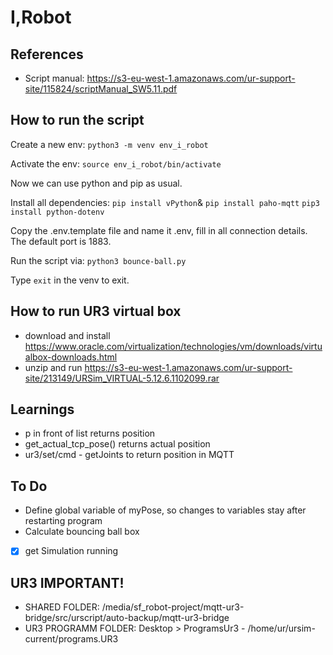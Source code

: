 # I,Robot

## References

- Script manual: https://s3-eu-west-1.amazonaws.com/ur-support-site/115824/scriptManual_SW5.11.pdf

## How to run the script

Create a new env: `python3 -m venv env_i_robot`

Activate the env: `source env_i_robot/bin/activate`

Now we can use python and pip as usual.

Install all dependencies: `pip install vPython`& `pip install paho-mqtt` `pip3 install python-dotenv
`

Copy the .env.template file and name it .env, fill in all connection details. The default port is 1883.

Run the script via: `python3 bounce-ball.py`

Type `exit` in the venv to exit.


## How to run UR3 virtual box
- download and install https://www.oracle.com/virtualization/technologies/vm/downloads/virtualbox-downloads.html
- unzip and run  https://s3-eu-west-1.amazonaws.com/ur-support-site/213149/URSim_VIRTUAL-5.12.6.1102099.rar

## Learnings
- p in front of list returns position
- get_actual_tcp_pose() returns actual position
- ur3/set/cmd - getJoints to return position in MQTT


## To Do
- Define global variable of myPose, so changes to variables stay after restarting program
- Calculate bouncing ball box
- [x] get Simulation running

## UR3 IMPORTANT!
- SHARED FOLDER: /media/sf_robot-project/mqtt-ur3-bridge/src/urscript/auto-backup/mqtt-ur3-bridge
- UR3 PROGRAMM FOLDER: Desktop > ProgramsUr3 - /home/ur/ursim-current/programs.UR3
